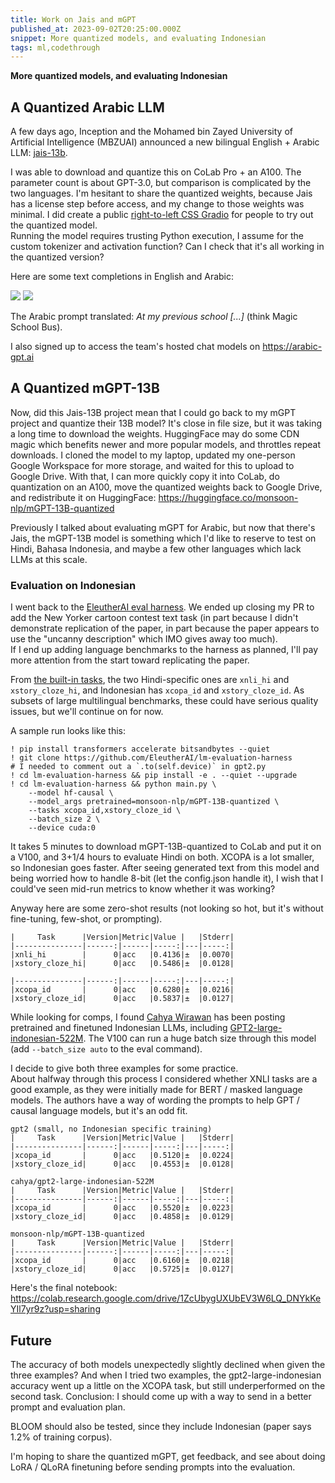 ```yaml
---
title: Work on Jais and mGPT
published_at: 2023-09-02T20:25:00.000Z
snippet: More quantized models, and evaluating Indonesian
tags: ml,codethrough
---
```


**More quantized models, and evaluating Indonesian**

## A Quantized Arabic LLM

A few days ago, Inception and the Mohamed bin Zayed University of Artificial Intelligence (MBZUAI) announced a new bilingual English + Arabic LLM: [jais-13b](https://huggingface.co/inception-mbzuai/jais-13b).

I was able to download and quantize this on CoLab Pro + an A100. The parameter count is about GPT-3.0, but comparison is complicated by the two languages. I'm hesitant to share the quantized weights, because Jais has a license step before access, and my change to those weights was minimal. I did create a public [right-to-left CSS Gradio](https://huggingface.co/spaces/monsoon-nlp/jais-quant-test) for people to try out the quantized model.<br/>
Running the model requires trusting Python execution, I assume for the custom tokenizer and activation function? Can I check that it's all working in the quantized version?

Here are some text completions in English and Arabic:

<img src="/blog-images/llama2-1.png"/>
<img src="/blog-images/llama2-2.png"/>

The Arabic prompt translated: *At my previous school [...]* (think Magic School Bus).

I also signed up to access the team's hosted chat models on https://arabic-gpt.ai

## A Quantized mGPT-13B

Now, did this Jais-13B project mean that I could go back to my mGPT project and quantize their 13B  model? It's close in file size, but it was taking a long time to download the weights. HuggingFace may do some CDN magic which benefits newer and more popular models, and throttles repeat downloads. I cloned the model to my laptop, updated my one-person Google Workspace for more storage, and waited for this to upload to Google Drive. With that, I can more quickly copy it into CoLab, do quantization on an A100, move the quantized weights back to Google Drive, and redistribute it on HuggingFace: https://huggingface.co/monsoon-nlp/mGPT-13B-quantized

Previously I talked about evaluating mGPT for Arabic, but now that there's Jais, the mGPT-13B model is something which I'd like to reserve to test on Hindi, Bahasa Indonesia, and maybe a few other languages which lack LLMs at this scale.

### Evaluation on Indonesian

I went back to the [EleutherAI eval harness](https://github.com/EleutherAI/lm-evaluation-harness/). We ended up closing my PR to add the New Yorker cartoon contest text task (in part because I didn't demonstrate replication of the paper, in part because the paper appears to use the "uncanny description" which IMO gives away too much).<br/>
If I end up adding language benchmarks to the harness as planned, I'll pay more attention from the start toward replicating the paper.

From [the built-in tasks](https://github.com/EleutherAI/lm-evaluation-harness/blob/master/docs/task_table.md), the two Hindi-specific ones are `xnli_hi` and `xstory_cloze_hi`, and Indonesian has `xcopa_id` and `xstory_cloze_id`. As subsets of large multilingual benchmarks, these could have serious quality issues, but we'll continue on for now.

A sample run looks like this:

```
! pip install transformers accelerate bitsandbytes --quiet
! git clone https://github.com/EleutherAI/lm-evaluation-harness
# I needed to comment out a `.to(self.device)` in gpt2.py
! cd lm-evaluation-harness && pip install -e . --quiet --upgrade
! cd lm-evaluation-harness && python main.py \
    --model hf-causal \
    --model_args pretrained=monsoon-nlp/mGPT-13B-quantized \
    --tasks xcopa_id,xstory_cloze_id \
    --batch_size 2 \
    --device cuda:0
```

It takes 5 minutes to download mGPT-13B-quantized to CoLab and put it on a V100, and 3+1/4 hours to evaluate Hindi on both. XCOPA is a lot smaller, so Indonesian goes faster. After seeing generated text from this model and being worried how to handle 8-bit (let the config.json handle it), I wish that I could've seen mid-run metrics to know whether it was working?

Anyway here are some zero-shot results (not looking so hot, but it's without fine-tuning, few-shot, or prompting).

```
|     Task      |Version|Metric|Value |   |Stderr|
|---------------|------:|------|-----:|---|-----:|
|xnli_hi        |      0|acc   |0.4136|±  |0.0070|
|xstory_cloze_hi|      0|acc   |0.5486|±  |0.0128|

|---------------|------:|------|-----:|---|-----:|
|xcopa_id       |      0|acc   |0.6280|±  |0.0216|
|xstory_cloze_id|      0|acc   |0.5837|±  |0.0127|
```

While looking for comps, I found [Cahya Wirawan](https://huggingface.co/cahya) has been posting  pretrained and finetuned Indonesian LLMs, including [GPT2-large-indonesian-522M](https://huggingface.co/cahya/gpt2-large-indonesian-522M). The V100 can run a huge batch size through this model (add `--batch_size auto` to the eval command).

I decide to give both three examples for some practice.<br/>
About halfway through this process I considered whether XNLI tasks are a good example, as they were initially made for BERT / masked language models. The authors have a way of wording the prompts to help GPT / causal language models, but it's an odd fit.

```
gpt2 (small, no Indonesian specific training)
|     Task      |Version|Metric|Value |   |Stderr|
|---------------|------:|------|-----:|---|-----:|
|xcopa_id       |      0|acc   |0.5120|±  |0.0224|
|xstory_cloze_id|      0|acc   |0.4553|±  |0.0128|

cahya/gpt2-large-indonesian-522M
|     Task      |Version|Metric|Value |   |Stderr|
|---------------|------:|------|-----:|---|-----:|
|xcopa_id       |      0|acc   |0.5520|±  |0.0223|
|xstory_cloze_id|      0|acc   |0.4858|±  |0.0129|

monsoon-nlp/mGPT-13B-quantized
|     Task      |Version|Metric|Value |   |Stderr|
|---------------|------:|------|-----:|---|-----:|
|xcopa_id       |      0|acc   |0.6160|±  |0.0218|
|xstory_cloze_id|      0|acc   |0.5725|±  |0.0127|
```

Here's the final notebook: https://colab.research.google.com/drive/1ZcUbygUXUbEV3W6LQ_DNYkKeYIl7yr9z?usp=sharing

## Future

The accuracy of both models unexpectedly slightly declined when given the three examples? And when I tried two examples, the gpt2-large-indonesian accuracy went up a little on the XCOPA task, but still underperformed on the second task. Conclusion: I should come up with a way to send in a better prompt and evaluation plan.

BLOOM should also be tested, since they include Indonesian (paper says 1.2% of training corpus).

I'm hoping to share the quantized mGPT, get feedback, and see about doing LoRA / QLoRA finetuning before sending prompts into the evaluation.

<br/>
<br/>
<br/>
